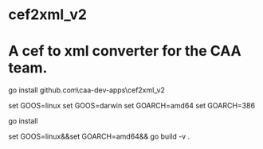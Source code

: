 # cef2xml_v2

# A cef to xml converter for the CAA team.

go install github.com\caa-dev-apps\cef2xml_v2

set GOOS=linux 
set GOOS=darwin
set GOARCH=amd64
set GOARCH=386 

go install 



set GOOS=linux&&set GOARCH=amd64&& go build -v .